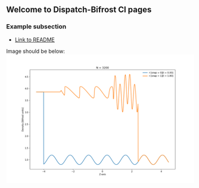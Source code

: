 ## Welcome to Dispatch-Bifrost CI pages 

### Example subsection 
   - [Link to README](README.md)
  
  Image should be below:
  ![Test Image](test_image.png)


